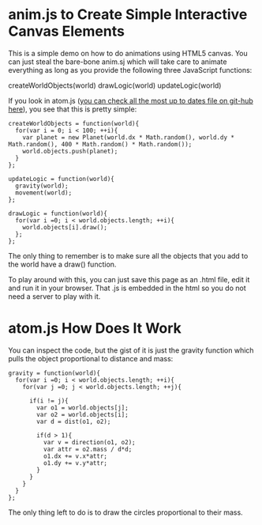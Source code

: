 
# anim.js to Create Simple Interactive Canvas Elements

This is a simple demo on how to do animations using HTML5 canvas. You can just steal the bare-bone anim.sj which will take care to animate everything as long as you provide the following three JavaScript functions:

createWorldObjects(world)
drawLogic(world)
updateLogic(world)

If you look in atom.js ([you can check all the most up to dates file on git-hub here](https://github.com/grokit/website_grokit_ca/blob/master/articles/web/HTMLCanvasAnimationAtoms)), you see that this is pretty simple:

    createWorldObjects = function(world){
      for(var i = 0; i < 100; ++i){
        var planet = new Planet(world.dx * Math.random(), world.dy * Math.random(), 400 * Math.random() * Math.random());
        world.objects.push(planet);
      }
    };

    updateLogic = function(world){
      gravity(world);
      movement(world);
    };

    drawLogic = function(world){
      for(var i =0; i < world.objects.length; ++i){
        world.objects[i].draw();
      };
    };

The only thing to remember is to make sure all the objects that you add to the world have a draw() function.

To play around with this, you can just save this page as an .html file, edit it and run it in your browser. That .js is embedded in the html so you do not need a server to play with it.

# atom.js How Does It Work

You can inspect the code, but the gist of it is just the gravity function which pulls the object proportional to distance and mass:

    gravity = function(world){
      for(var i =0; i < world.objects.length; ++i){
        for(var j =0; j < world.objects.length; ++j){

          if(i != j){
            var o1 = world.objects[j];
            var o2 = world.objects[i];
            var d = dist(o1, o2);

            if(d > 1){
              var v = direction(o1, o2);
              var attr = o2.mass / d*d;
              o1.dx += v.x*attr;
              o1.dy += v.y*attr;
            }
          }
        }
      }
    };

The only thing left to do is to draw the circles proportional to their mass.

